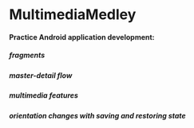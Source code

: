 # MultimediaMedley
#### Practice Android application development:
##### fragments 
##### master-detail flow
##### multimedia features
##### orientation changes with saving and restoring state
